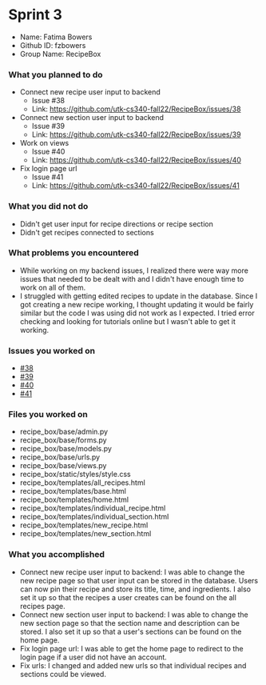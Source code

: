 # Sprint 3
- Name: Fatima Bowers
- Github ID: fzbowers
- Group Name: RecipeBox


### What you planned to do
- Connect new recipe user input to backend
  - Issue #38
  - Link: https://github.com/utk-cs340-fall22/RecipeBox/issues/38
- Connect new section user input to backend
  - Issue #39
  - Link: https://github.com/utk-cs340-fall22/RecipeBox/issues/39
- Work on views
  - Issue #40
  - Link: https://github.com/utk-cs340-fall22/RecipeBox/issues/40
- Fix login page url
  - Issue #41
  - Link: https://github.com/utk-cs340-fall22/RecipeBox/issues/41

### What you did not do
- Didn't get user input for recipe directions or recipe section
- Didn't get recipes connected to sections


### What problems you encountered
- While working on my backend issues, I realized there were way more issues that needed to be dealt with and I didn't have enough time to work on all of them.
- I struggled with getting edited recipes to update in the database. Since I got creating a new recipe working, I thought updating it would be fairly similar but the code I was using did not work as I expected. I tried error checking and looking for tutorials online but I wasn't able to get it working.


### Issues you worked on
- [#38](https://github.com/utk-cs340-fall22/RecipeBox/issues/38)
- [#39](https://github.com/utk-cs340-fall22/RecipeBox/issues/39)
- [#40](https://github.com/utk-cs340-fall22/RecipeBox/issues/40)
- [#41](https://github.com/utk-cs340-fall22/RecipeBox/issues/41)

### Files you worked on
- recipe_box/base/admin.py
- recipe_box/base/forms.py
- recipe_box/base/models.py
- recipe_box/base/urls.py
- recipe_box/base/views.py
- recipe_box/static/styles/style.css
- recipe_box/templates/all_recipes.html
- recipe_box/templates/base.html
- recipe_box/templates/home.html
- recipe_box/templates/individual_recipe.html
- recipe_box/templates/individual_section.html
- recipe_box/templates/new_recipe.html
- recipe_box/templates/new_section.html

### What you accomplished
- Connect new recipe user input to backend: I was able to change the new recipe page so that user input can be stored in the database. Users can now pin their recipe and store its title, time, and ingredients. I also set it up so that the recipes a user creates can be found on the all recipes page.
- Connect new section user input to backend: I was able to change the new section page so that the section name and description can be stored. I also set it up so that a user's sections can be found on the home page.
- Fix login page url: I was able to get the home page to redirect to the login page if a user did not have an account.
- Fix urls: I changed and added new urls so that individual recipes and sections could be viewed.
